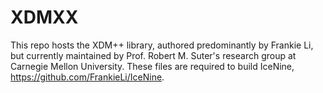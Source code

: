 # XDMXX

This repo hosts the XDM++ library, authored predominantly by Frankie Li, but currently maintained by Prof. Robert M. Suter's research group at Carnegie Mellon University. These files are required to build IceNine, https://github.com/FrankieLi/IceNine.

